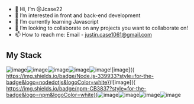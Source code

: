 - 👋 Hi, I’m @Jcase22
- 👀 I’m interested in front and back-end development
- 🌱 I’m currently learning Javascript
- 💞️ I’m looking to collaborate on any projects you want to collaborate on!
- 📫 How to reach me:
     Email - justin.case1061@gmail.com
     
     
## My Stack

![image]({https://img.shields.io/badge/JavaScript-323330?style=for-the-badge&logo=javascript&logoColor=F7DF1E})![image]({https://img.shields.io/badge/HTML5-E34F26?style=for-the-badge&logo=html5&logoColor=white})![image]({https://img.shields.io/badge/CSS3-1572B6?style=for-the-badge&logo=css3&logoColor=white})![image]({https://img.shields.io/badge/PostgreSQL-316192?style=for-the-badge&logo=postgresql&logoColor=white})![image]({https://img.shields.io/badge/MongoDB-4EA94B?style=for-the-badge&logo=mongodb&logoColor=white})![image]({	https://img.shields.io/badge/Node.js-339933?style=for-the-badge&logo=nodedotjs&logoColor=white})![image]({	https://img.shields.io/badge/npm-CB3837?style=for-the-badge&logo=npm&logoColor=white})![image]({https://img.shields.io/badge/Express.js-000000?style=for-the-badge&logo=express&logoColor=white})![image]({https://img.shields.io/badge/React-20232A?style=for-the-badge&logo=react&logoColor=61DAFB})![image]({https://img.shields.io/badge/jQuery-0769AD?style=for-the-badge&logo=jquery&logoColor=white})![image]({https://img.shields.io/badge/Amazon_AWS-232F3E?style=for-the-badge&logo=amazon-aws&logoColor=white})
    
    
     

<!---
Jcase22/Jcase22 is a ✨ special ✨ repository because its `README.md` (this file) appears on your GitHub profile.
You can click the Preview link to take a look at your changes.
--->
